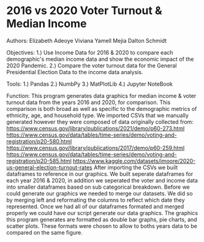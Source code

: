 # 2016 vs 2020 Voter Turnout & Median Income
Authors:
Elizabeth Adeoye
Viviana Yamell Mejia
Dalton Schmidt

Objectives:
  1.) Use Income Data for 2016 & 2020 to compare each demographic's median income data and show the economic impact of the 2020 Pandemic.
  2.) Compare the voter turnout data for the General Presidential Election Data to the income data analysis.

Tools:
  1.) Pandas
  2.) NumbPy
  3.) MatPlotLib
  4.) Jupyter NoteBook

Function:
    This program generates data graphics for median income & voter turnout data from the years 2016 and 2020, for comparison. This comparison is both broad as well as specific to the demographic metrics of ethnicity, age, and household type.
    We imported CSVs that we manually generated however they were composed of data originally collected from: 
    https://www.census.gov/library/publications/2021/demo/p60-273.html
    https://www.census.gov/data/tables/time-series/demo/voting-and-registration/p20-580.html
    https://www.census.gov/library/publications/2017/demo/p60-259.html
    https://www.census.gov/data/tables/time-series/demo/voting-and-registration/p20-585.html
    https://www.kaggle.com/datasets/imoore/2020-us-general-election-turnout-rates
    After importing the CSVs we built dataframes to reference in our graphics. We built seperate dataframes for each year 2016 & 2020, in addition we seperated the voter and income data into smaller dataframes based on sub categorical breakdown.
    Before we could generate our graphics we needed to merge our datasets. We did so by merging left and reformating the columns to reflect which date they represented.
    Once we had all of our dataframes formated and merged properly we could have our script generate our data graphics. The graphics this program generates are formatted as double bar graphs, pie charts, and scatter plots. These formats were chosen to allow to boths years data to be compared on the same figure.